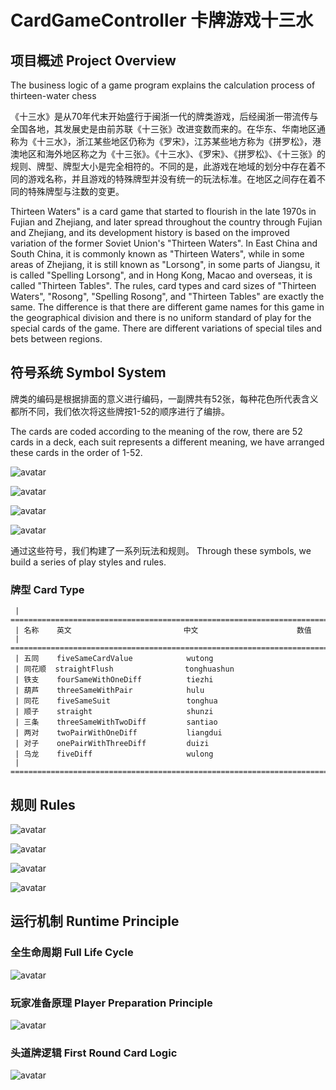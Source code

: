 # CardGameController 卡牌游戏十三水

## 项目概述 Project Overview

The business logic of a game program explains the calculation process of thirteen-water chess

《十三水》是从70年代末开始盛行于闽浙一代的牌类游戏，后经闽浙一带流传与全国各地，其发展史是由前苏联《十三张》改进变数而来的。在华东、华南地区通称为《十三水》，浙江某些地区仍称为《罗宋》，江苏某些地方称为《拼罗松》，港澳地区和海外地区称之为《十三张》。《十三水》、《罗宋》、《拼罗松》、《十三张》的规则、牌型、牌型大小是完全相符的。不同的是，此游戏在地域的划分中存在着不同的游戏名称，并且游戏的特殊牌型并没有统一的玩法标准。在地区之间存在着不同的特殊牌型与注数的变更。

Thirteen Waters" is a card game that started to flourish in the late 1970s in Fujian and Zhejiang, and later spread throughout the country through Fujian and Zhejiang, and its development history is based on the improved variation of the former Soviet Union's "Thirteen Waters". In East China and South China, it is commonly known as "Thirteen Waters", while in some areas of Zhejiang, it is still known as "Lorsong", in some parts of Jiangsu, it is called "Spelling Lorsong", and in Hong Kong, Macao and overseas, it is called "Thirteen Tables". The rules, card types and card sizes of "Thirteen Waters", "Rosong", "Spelling Rosong", and "Thirteen Tables" are exactly the same. The difference is that there are different game names for this game in the geographical division and there is no uniform standard of play for the special cards of the game. There are different variations of special tiles and bets between regions.

## 符号系统 Symbol System

牌类的编码是根据排面的意义进行编码，一副牌共有52张，每种花色所代表含义都所不同，我们依次将这些牌按1-52的顺序进行了编排。

The cards are coded according to the meaning of the row, there are 52 cards in a deck, each suit represents a different meaning, we have arranged these cards in the order of 1-52.

![avatar](./assets/images/word-name-01.png)

![avatar](./assets/images/word-name-02.png)

![avatar](./assets/images/word-name-03.png)

![avatar](./assets/images/word-name-04.png)

通过这些符号，我们构建了一系列玩法和规则。
Through these symbols, we build a series of play styles and rules.

### 牌型 Card Type
     | =============================================================================================================
     | 名称    英文                         中文                      数值
     | =============================================================================================================
     | 五同    fiveSameCardValue            wutong
     | 同花顺  straightFlush                tonghuashun
     | 铁支    fourSameWithOneDiff          tiezhi
     | 葫芦    threeSameWithPair            hulu
     | 同花    fiveSameSuit                 tonghua
     | 顺子    straight                     shunzi
     | 三条    threeSameWithTwoDiff         santiao
     | 两对    twoPairWithOneDiff           liangdui
     | 对子    onePairWithThreeDiff         duizi
     | 乌龙    fiveDiff                     wulong
     | =============================================================================================================

## 规则 Rules

![avatar](./assets/images/logic1.jpg)

![avatar](./assets/images/logic2.jpg)

![avatar](./assets/images/logic3.jpg)

![avatar](./assets/images/logic4.jpg)

## 运行机制 Runtime Principle

### 全生命周期 Full Life Cycle

![avatar](./assets/images/full-life-cycle.png)

### 玩家准备原理 Player Preparation Principle

![avatar](./assets/images/ready-rule.png)

### 头道牌逻辑 First Round Card Logic

![avatar](./assets/images/first-round-rule.png)
